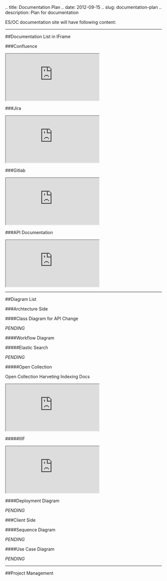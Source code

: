 .. title: Documentation Plan
.. date: 2012-09-15
.. slug: documentation-plan
.. description: Plan for documentation



ES/OC documentation site will have following content:

---

##Documentation List in IFrame

###Confluence

<iframe src="https://confluence.it.ubc.ca/pages/viewpage.action?pageId=85655904"></iframe>

###Jira

<iframe src="https://jira.it.ubc.ca/secure/RapidBoard.jspa?rapidView=461&view=detail&selectedIssue=DL-1309"></iframe>

###Gitlab

<iframe src="https://git.library.ubc.ca/open-collections"></iframe>

###API Documentation

<iframe src="https://open.library.ubc.ca/docs"></iframe>

---

##Diagram List

###Archtecture Side

####Class Diagram for API Change

*PENDING*

####Workflow Diagram

#####Elastic Search

*PENDING*

#####Open Collection

Open Collection Harveting Indexing Docs

<iframe src="https://github.com/ubc-library/open-collections-harvesting-indexing-docs/blob/master/oc_workflows/OC_repos_workflow.pdf"></iframe>

#####IIIF

<iframe src="https://github.com/ubc-library/open-collections-harvesting-indexing-docs/blob/master/oc_workflows/OC_IIIF_workflow.pdf"></iframe>

####Deployment Diagram

*PENDING*

###Client Side

####Sequence Diagram

*PENDING*

####Use Case Diagram

*PENDING*

---

##Project Management





